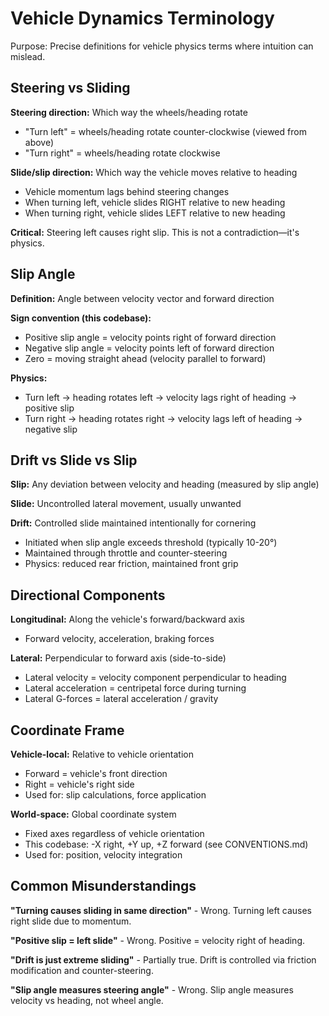 # Vehicle Dynamics Terminology

Purpose: Precise definitions for vehicle physics terms where intuition can mislead.

## Steering vs Sliding

**Steering direction:** Which way the wheels/heading rotate
- "Turn left" = wheels/heading rotate counter-clockwise (viewed from above)
- "Turn right" = wheels/heading rotate clockwise

**Slide/slip direction:** Which way the vehicle moves relative to heading
- Vehicle momentum lags behind steering changes
- When turning left, vehicle slides RIGHT relative to new heading
- When turning right, vehicle slides LEFT relative to new heading

**Critical:** Steering left causes right slip. This is not a contradiction—it's physics.

## Slip Angle

**Definition:** Angle between velocity vector and forward direction

**Sign convention (this codebase):**
- Positive slip angle = velocity points right of forward direction
- Negative slip angle = velocity points left of forward direction
- Zero = moving straight ahead (velocity parallel to forward)

**Physics:**
- Turn left → heading rotates left → velocity lags right of heading → positive slip
- Turn right → heading rotates right → velocity lags left of heading → negative slip

## Drift vs Slide vs Slip

**Slip:** Any deviation between velocity and heading (measured by slip angle)

**Slide:** Uncontrolled lateral movement, usually unwanted

**Drift:** Controlled slide maintained intentionally for cornering
- Initiated when slip angle exceeds threshold (typically 10-20°)
- Maintained through throttle and counter-steering
- Physics: reduced rear friction, maintained front grip

## Directional Components

**Longitudinal:** Along the vehicle's forward/backward axis
- Forward velocity, acceleration, braking forces

**Lateral:** Perpendicular to forward axis (side-to-side)
- Lateral velocity = velocity component perpendicular to heading
- Lateral acceleration = centripetal force during turning
- Lateral G-forces = lateral acceleration / gravity

## Coordinate Frame

**Vehicle-local:** Relative to vehicle orientation
- Forward = vehicle's front direction
- Right = vehicle's right side
- Used for: slip calculations, force application

**World-space:** Global coordinate system
- Fixed axes regardless of vehicle orientation
- This codebase: -X right, +Y up, +Z forward (see CONVENTIONS.md)
- Used for: position, velocity integration

## Common Misunderstandings

**"Turning causes sliding in same direction"** - Wrong. Turning left causes right slide due to momentum.

**"Positive slip = left slide"** - Wrong. Positive = velocity right of heading.

**"Drift is just extreme sliding"** - Partially true. Drift is controlled via friction modification and counter-steering.

**"Slip angle measures steering angle"** - Wrong. Slip angle measures velocity vs heading, not wheel angle.